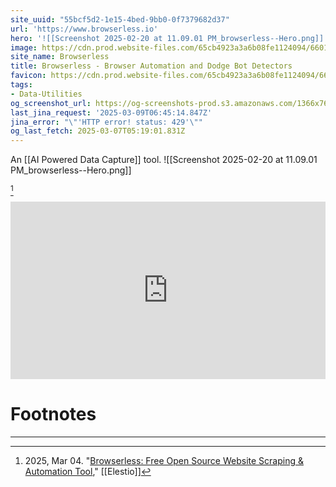 ```yaml
---
site_uuid: "55bcf5d2-1e15-4bed-9bb0-0f7379682d37"
url: 'https://www.browserless.io'
hero: '![[Screenshot 2025-02-20 at 11.09.01 PM_browserless--Hero.png]]'
image: https://cdn.prod.website-files.com/65cb4923a3a6b08fe1124094/6601a7a5b8508b353addd84f_social-preview.jpg
site_name: Browserless
title: Browserless - Browser Automation and Dodge Bot Detectors
favicon: https://cdn.prod.website-files.com/65cb4923a3a6b08fe1124094/6604473d22c9944134d983ea_Favicon.png
tags:
- Data-Utilities
og_screenshot_url: https://og-screenshots-prod.s3.amazonaws.com/1366x768/80/false/2d5f739056f9fc101fcd586fbd971af0360122a32acf34de0d5c00f9ce67eb63.jpeg
last_jina_request: '2025-03-09T06:45:14.847Z'
jina_error: "\"'HTTP error! status: 429'\""
og_last_fetch: 2025-03-07T05:19:01.831Z
---
```

An [[AI Powered Data Capture]] tool.
<span query="get(hero)"></span>![[Screenshot 2025-02-20 at 11.09.01 PM_browserless--Hero.png]]<span type="end"></span>

[^f3abb9]
<iframe 
style="aspect-ratio:16/9;width:100%;height:auto" 
src="https://www.youtube.com/embed/wDIFgX-eWhQ?controls=0" 
title="YouTube video player" 
frameborder="0" 
allow="accelerometer; clipboard-write; encrypted-media; gyroscope; picture-in-picture; web-share" 
referrerpolicy="strict-origin-when-cross-origin" 
allowfullscreen
></iframe>


# Footnotes
***

[^f3abb9]: 2025, Mar 04. "[Browserless: Free Open Source Website Scraping & Automation Tool](https://youtu.be/wDIFgX-eWhQ?si=BrkrisougKRHw7ZB)," [[Elestio]]


